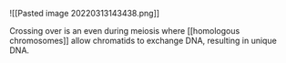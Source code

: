 ![[Pasted image 20220313143438.png]]

Crossing over is an even during meiosis where [[homologous chromosomes]] allow chromatids to exchange DNA, resulting in unique DNA.

